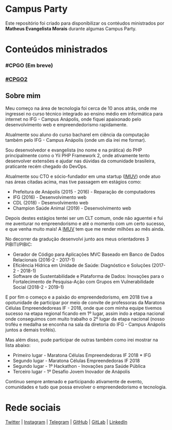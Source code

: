 # Campus Party

Este repositório foi criado para disponibilizar os contéudos ministrados por <b>Matheus Evangelista Morais</b> durante algumas Campus Party.

# Conteúdos ministrados

### #CPGO (Em breve)
### [#CPGO2](./cpgo2)

## Sobre mim

Meu começo na área de tecnologia foi cerca de 10 anos atrás, onde me ingressei no curso técnico integrado ao ensino médio em informática para internet no IFG - Campus Anápolis, onde fiquei apaixonado pelo desenvolvimento web e empreendedorismo rapidamente.

Atualmente sou aluno do curso bacharel em ciência da computação também pelo IFG - Campus Anápolis (onde um dia irei me formar).

Sou desenvolvedor e evangelista (no nome e na prática) do PHP principalmente como o Yii PHP Framework 2, onde ativamente tento desenvolver extensões e ajudar nas dúvidas da comunidade brasileira, praticante recém chegado do DevOps.

Atualmente sou CTO e sócio-fundador em uma startup ([IMUV](https://imuv.me)) onde atuo nas áreas citadas acima, mas tive passagem em estágios como:

- Prefeitura de Anápolis (2015 - 2016) - Reparação de computadores
- IFG (2016) - Desenvolvimento web
- CDL (2018) - Desenvolvimento web
- Champion Saúde Animal (2019) - Desenvolvimento web

Depois destes estágios tentei ser um CLT comum, onde não aguentei e fui me aventurar no empreendorismo e até o momento com um certo sucesso, e que venha muito mais! A [IMUV](https://imuv.me) tem que me render milhões ao mês ainda.

No decorrer da gradução desenvolvi junto aos meus orientadores 3 PIBITI/PIBIC:

- Gerador de Código para Aplicações MVC Baseado em Banco de Dados Relacionais (2016-2 - 2017-1)
- Eficiência Hídrica em Unidade de Saúde: Diagnóstico e Soluções (2017-2 - 2018-1)
- Software de Sustentabilidade e Plataforma de Dados: Inovações para o Fortalecimento de Pesquisa-Ação com Grupos em Vulnerabilidade Social (2018-2 - 2019-1)

E por fim o começo e a paixão do empreendedorismo, em 2018 tive a opotunidade de participar por meio de convite de professoras da Maratona Células Empreendedoreas IF - 2018, onde que com minha equipe tivemos sucesso na etapa regional ficando em 1º lugar, assim indo a etapa nacional onde conseguimos com muito trabalho o 2º lugar da etapa nacional (nosso troféu e medalha se enconha na sala da diretoria do IFG - Campus Anápolis juntos a demais troféis).

Mas além disso, pude participar de outras também como irei mostrar na lista abaixo:

- Primeiro lugar - Maratona Células Empreendedoras IF 2018 * IFG
- Segundo lugar - Maratona Células Empreendedoras IF 2018
- Segundo lugar - 1º Hackathon - Inovações para Saúde Pública
- Terceiro lugar - 1º Desafio Jovem Inovador de Anápolis

Continuo sempre antenado e participando ativamente de evento, comunidades e tudo que possa envolver o empreendedorismo e tecnologia.

# Rede sociais

[Twitter](https://twitter.com/thtmorais) | [Instagram](https://instagram.com/thtmorais) | [Telegram](https://t.me/thtmorais) | [GitHub](https://github.com/thtmorais) | [GitLab](https://gitlab.com/thtmorais) | [LinkedIn](https://linkedin.com/in/thtmorais)
